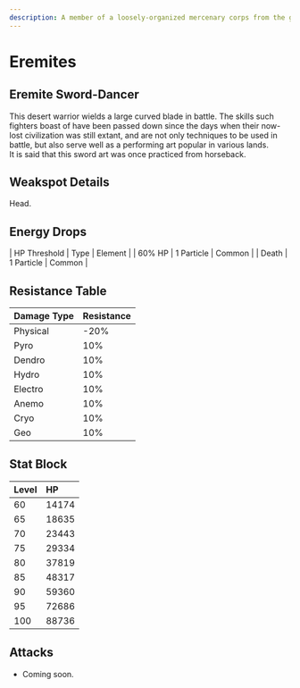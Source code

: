 ```yaml
---
description: A member of a loosely-organized mercenary corps from the golden desert sands. Will work for anyone as long as the pay is good.
---
```


# Eremites

## Eremite Sword-Dancer

This desert warrior wields a large curved blade in battle. The skills such fighters boast of have been passed down since the days when their now-lost civilization was still extant, and are not only techniques to be used in battle, but also serve well as a performing art popular in various lands.  
It is said that this sword art was once practiced from horseback.  

## Weakspot Details

Head.  

## Energy Drops

| HP Threshold | Type | Element |
| 60% HP | 1 Particle | Common | 
| Death | 1 Particle | Common |

## Resistance Table

| Damage Type | Resistance |
| :--- | :--- |
| Physical | -20% |
| Pyro | 10% |
| Dendro | 10% |
| Hydro | 10% |
| Electro | 10% |
| Anemo | 10% |
| Cryo | 10% |
| Geo | 10% |

## Stat Block

| Level | HP |
| :--- | :--- |
| 60 | 14174 |
| 65 | 18635 |
| 70 | 23443 |
| 75 | 29334 |
| 80 | 37819 |
| 85 | 48317 |
| 90 | 59360 |
| 95 | 72686 |
| 100 | 88736 |

## Attacks 

* Coming soon.
